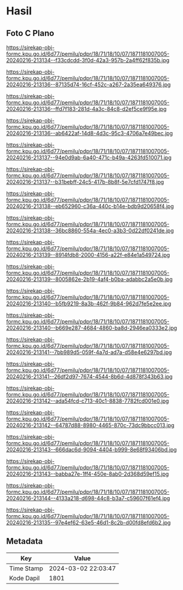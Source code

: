 # Hasil

## Foto C Plano

https://sirekap-obj-formc.kpu.go.id/6d77/pemilu/pdpr/18/71/18/10/07/1871181007005-20240216-213134--f33cdcdd-3f0d-42a3-957b-2a4ff62f835b.jpg

https://sirekap-obj-formc.kpu.go.id/6d77/pemilu/pdpr/18/71/18/10/07/1871181007005-20240216-213136--87135d74-16cf-452c-a267-2a35ea649376.jpg

https://sirekap-obj-formc.kpu.go.id/6d77/pemilu/pdpr/18/71/18/10/07/1871181007005-20240216-213136--ffd7f183-281d-4a3c-84c8-d2ef5ce9f95e.jpg

https://sirekap-obj-formc.kpu.go.id/6d77/pemilu/pdpr/18/71/18/10/07/1871181007005-20240216-213136--ab6422af-14d8-4d3c-95c3-4706a7e49bec.jpg

https://sirekap-obj-formc.kpu.go.id/6d77/pemilu/pdpr/18/71/18/10/07/1871181007005-20240216-213137--94e0d9ab-6a40-471c-b49a-4263fd510071.jpg

https://sirekap-obj-formc.kpu.go.id/6d77/pemilu/pdpr/18/71/18/10/07/1871181007005-20240216-213137--b31bebff-24c5-417b-8b8f-5e7cfd1747f8.jpg

https://sirekap-obj-formc.kpu.go.id/6d77/pemilu/pdpr/18/71/18/10/07/1871181007005-20240216-213138--eb652960-c36a-440c-b14e-bdb9d20658f4.jpg

https://sirekap-obj-formc.kpu.go.id/6d77/pemilu/pdpr/18/71/18/10/07/1871181007005-20240216-213138--36bc8860-554a-4ec0-a3b3-0d22df0241de.jpg

https://sirekap-obj-formc.kpu.go.id/6d77/pemilu/pdpr/18/71/18/10/07/1871181007005-20240216-213139--8914fdb8-2000-4156-a22f-e84e1a549724.jpg

https://sirekap-obj-formc.kpu.go.id/6d77/pemilu/pdpr/18/71/18/10/07/1871181007005-20240216-213139--8005862e-2b19-4af4-b0ba-adabbc2a5e0b.jpg

https://sirekap-obj-formc.kpu.go.id/6d77/pemilu/pdpr/18/71/18/10/07/1871181007005-20240216-213140--b5fb9219-8a3b-462f-9b84-962d7fe5e2ee.jpg

https://sirekap-obj-formc.kpu.go.id/6d77/pemilu/pdpr/18/71/18/10/07/1871181007005-20240216-213140--b669e287-4684-4860-ba8d-2946ea0333e2.jpg

https://sirekap-obj-formc.kpu.go.id/6d77/pemilu/pdpr/18/71/18/10/07/1871181007005-20240216-213141--7bb989d5-059f-4a7d-ad7a-d58e4e6297bd.jpg

https://sirekap-obj-formc.kpu.go.id/6d77/pemilu/pdpr/18/71/18/10/07/1871181007005-20240216-213141--26df2d97-7674-4544-8b6d-4d878f343b63.jpg

https://sirekap-obj-formc.kpu.go.id/6d77/pemilu/pdpr/18/71/18/10/07/1871181007005-20240216-213142--ada54fcd-c713-40c1-8838-7782fcd001e0.jpg

https://sirekap-obj-formc.kpu.go.id/6d77/pemilu/pdpr/18/71/18/10/07/1871181007005-20240216-213142--64787d88-8980-4465-870c-73dc9bbcc013.jpg

https://sirekap-obj-formc.kpu.go.id/6d77/pemilu/pdpr/18/71/18/10/07/1871181007005-20240216-213143--666dac6d-9094-4404-b999-8e68f93406bd.jpg

https://sirekap-obj-formc.kpu.go.id/6d77/pemilu/pdpr/18/71/18/10/07/1871181007005-20240216-213143--babba27e-1ff4-450e-8ab0-2d368d59ef15.jpg

https://sirekap-obj-formc.kpu.go.id/6d77/pemilu/pdpr/18/71/18/10/07/1871181007005-20240216-213144--4133a218-d698-44c8-b3a7-c59607f61ef4.jpg

https://sirekap-obj-formc.kpu.go.id/6d77/pemilu/pdpr/18/71/18/10/07/1871181007005-20240216-213135--97e4ef62-63e5-46d1-8c2b-d00fd8efd6b2.jpg


## Metadata

| Key        | Value               |
| ---------- | ------------------- |
| Time Stamp | 2024-03-02 22:03:47 |
| Kode Dapil | 1801                |



